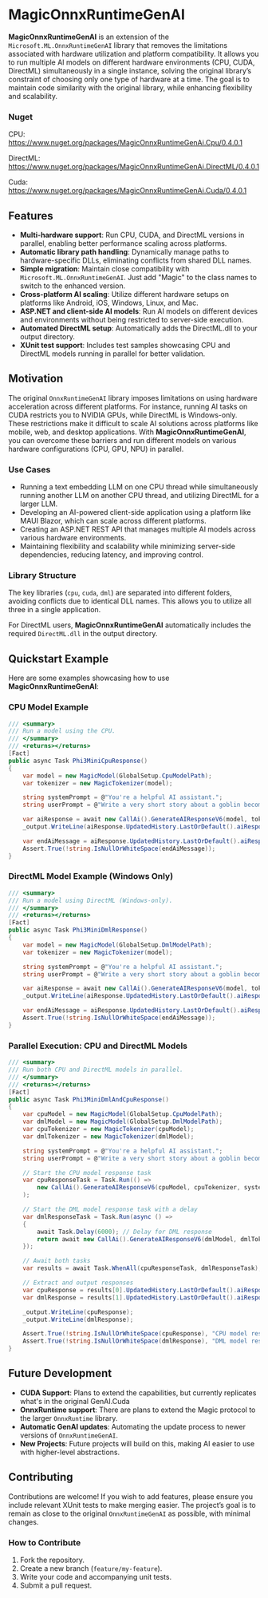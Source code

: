 # MagicOnnxRuntimeGenAI

**MagicOnnxRuntimeGenAI** is an extension of the `Microsoft.ML.OnnxRuntimeGenAI` library that removes the limitations associated with hardware utilization and platform compatibility. It allows you to run multiple AI models on different hardware environments (CPU, CUDA, DirectML) simultaneously in a single instance, solving the original library’s constraint of choosing only one type of hardware at a time. The goal is to maintain code similarity with the original library, while enhancing flexibility and scalability.

### Nuget
CPU:
https://www.nuget.org/packages/MagicOnnxRuntimeGenAi.Cpu/0.4.0.1

DirectML:
https://www.nuget.org/packages/MagicOnnxRuntimeGenAi.DirectML/0.4.0.1

Cuda:
https://www.nuget.org/packages/MagicOnnxRuntimeGenAi.Cuda/0.4.0.1

## Features

- **Multi-hardware support**: Run CPU, CUDA, and DirectML versions in parallel, enabling better performance scaling across platforms.
- **Automatic library path handling**: Dynamically manage paths to hardware-specific DLLs, eliminating conflicts from shared DLL names.
- **Simple migration**: Maintain close compatibility with `Microsoft.ML.OnnxRuntimeGenAI`. Just add "Magic" to the class names to switch to the enhanced version.
- **Cross-platform AI scaling**: Utilize different hardware setups on platforms like Android, iOS, Windows, Linux, and Mac.
- **ASP.NET and client-side AI models**: Run AI models on different devices and environments without being restricted to server-side execution.
- **Automated DirectML setup**: Automatically adds the DirectML.dll to your output directory.
- **XUnit test support**: Includes test samples showcasing CPU and DirectML models running in parallel for better validation.

## Motivation

The original `OnnxRuntimeGenAI` library imposes limitations on using hardware acceleration across different platforms. For instance, running AI tasks on CUDA restricts you to NVIDIA GPUs, while DirectML is Windows-only. These restrictions make it difficult to scale AI solutions across platforms like mobile, web, and desktop applications. With **MagicOnnxRuntimeGenAI**, you can overcome these barriers and run different models on various hardware configurations (CPU, GPU, NPU) in parallel.

### Use Cases

- Running a text embedding LLM on one CPU thread while simultaneously running another LLM on another CPU thread, and utilizing DirectML for a larger LLM.
- Developing an AI-powered client-side application using a platform like MAUI Blazor, which can scale across different platforms.
- Creating an ASP.NET REST API that manages multiple AI models across various hardware environments.
- Maintaining flexibility and scalability while minimizing server-side dependencies, reducing latency, and improving control.

### Library Structure

The key libraries (`cpu`, `cuda`, `dml`) are separated into different folders, avoiding conflicts due to identical DLL names. This allows you to utilize all three in a single application. 

For DirectML users, **MagicOnnxRuntimeGenAI** automatically includes the required `DirectML.dll` in the output directory.

## Quickstart Example

Here are some examples showcasing how to use **MagicOnnxRuntimeGenAI**:

### CPU Model Example

```csharp
/// <summary>
/// Run a model using the CPU.
/// </summary>
/// <returns></returns>
[Fact]
public async Task Phi3MiniCpuResponse()
{
    var model = new MagicModel(GlobalSetup.CpuModelPath);
    var tokenizer = new MagicTokenizer(model);

    string systemPrompt = @"You're a helpful AI assistant.";
    string userPrompt = @"Write a very short story about a goblin becoming a hero and saving the princess.";

    var aiResponse = await new CallAi().GenerateAIResponseV6(model, tokenizer, systemPrompt, userPrompt, null, 4000, ConsoleColor.Red);
    _output.WriteLine(aiResponse.UpdatedHistory.LastOrDefault().aiResponse);

    var endAiMessage = aiResponse.UpdatedHistory.LastOrDefault().aiResponse;
    Assert.True(!string.IsNullOrWhiteSpace(endAiMessage));
}
```

### DirectML Model Example (Windows Only)

```csharp
/// <summary>
/// Run a model using DirectML (Windows-only).
/// </summary>
/// <returns></returns>
[Fact]
public async Task Phi3MiniDmlResponse()
{
    var model = new MagicModel(GlobalSetup.DmlModelPath);
    var tokenizer = new MagicTokenizer(model);

    string systemPrompt = @"You're a helpful AI assistant.";
    string userPrompt = @"Write a very short story about a goblin becoming a hero and saving the princess.";

    var aiResponse = await new CallAi().GenerateAIResponseV6(model, tokenizer, systemPrompt, userPrompt, null, 4000, ConsoleColor.Red);
    _output.WriteLine(aiResponse.UpdatedHistory.LastOrDefault().aiResponse);

    var endAiMessage = aiResponse.UpdatedHistory.LastOrDefault().aiResponse;
    Assert.True(!string.IsNullOrWhiteSpace(endAiMessage));
}
```

### Parallel Execution: CPU and DirectML Models

```csharp
/// <summary>
/// Run both CPU and DirectML models in parallel.
/// </summary>
/// <returns></returns>
[Fact]
public async Task Phi3MiniDmlAndCpuResponse()
{
    var cpuModel = new MagicModel(GlobalSetup.CpuModelPath);
    var dmlModel = new MagicModel(GlobalSetup.DmlModelPath);
    var cpuTokenizer = new MagicTokenizer(cpuModel);
    var dmlTokenizer = new MagicTokenizer(dmlModel);

    string systemPrompt = @"You're a helpful AI assistant.";
    string userPrompt = @"Write a very short story about a goblin becoming a hero and saving the princess.";

    // Start the CPU model response task
    var cpuResponseTask = Task.Run(() =>
        new CallAi().GenerateAIResponseV6(cpuModel, cpuTokenizer, systemPrompt, userPrompt, null, 4000, ConsoleColor.Red)
    );

    // Start the DML model response task with a delay
    var dmlResponseTask = Task.Run(async () =>
    {
        await Task.Delay(6000); // Delay for DML response
        return await new CallAi().GenerateAIResponseV6(dmlModel, dmlTokenizer, systemPrompt, userPrompt, null, 4000, ConsoleColor.Red);
    });

    // Await both tasks
    var results = await Task.WhenAll(cpuResponseTask, dmlResponseTask);

    // Extract and output responses
    var cpuResponse = results[0].UpdatedHistory.LastOrDefault().aiResponse;
    var dmlResponse = results[1].UpdatedHistory.LastOrDefault().aiResponse;

    _output.WriteLine(cpuResponse);
    _output.WriteLine(dmlResponse);

    Assert.True(!string.IsNullOrWhiteSpace(cpuResponse), "CPU model response should not be null or whitespace.");
    Assert.True(!string.IsNullOrWhiteSpace(dmlResponse), "DML model response should not be null or whitespace.");
}
```

## Future Development

- **CUDA Support**: Plans to extend the capabilities, but currently replicates what's in the original GenAI.Cuda
- **OnnxRuntime support**: There are plans to extend the Magic protocol to the larger `OnnxRuntime` library.
- **Automatic GenAI updates**: Automating the update process to newer versions of `OnnxRuntimeGenAI`.
- **New Projects**: Future projects will build on this, making AI easier to use with higher-level abstractions.

## Contributing

Contributions are welcome! If you wish to add features, please ensure you include relevant XUnit tests to make merging easier. The project’s goal is to remain as close to the original `OnnxRuntimeGenAI` as possible, with minimal changes.

### How to Contribute

1. Fork the repository.
2. Create a new branch (`feature/my-feature`).
3. Write your code and accompanying unit tests.
4. Submit a pull request.
